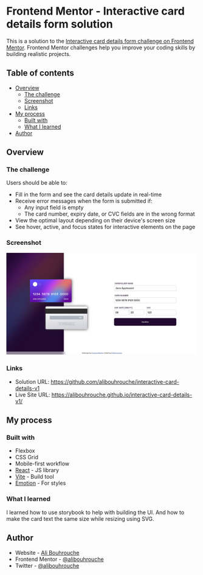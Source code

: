 # Frontend Mentor - Interactive card details form solution

This is a solution to the [Interactive card details form challenge on Frontend Mentor](https://www.frontendmentor.io/challenges/interactive-card-details-form-XpS8cKZDWw). Frontend Mentor challenges help you improve your coding skills by building realistic projects. 

## Table of contents

- [Overview](#overview)
  - [The challenge](#the-challenge)
  - [Screenshot](#screenshot)
  - [Links](#links)
- [My process](#my-process)
  - [Built with](#built-with)
  - [What I learned](#what-i-learned)
- [Author](#author)

## Overview

### The challenge

Users should be able to:

- Fill in the form and see the card details update in real-time
- Receive error messages when the form is submitted if:
  - Any input field is empty
  - The card number, expiry date, or CVC fields are in the wrong format
- View the optimal layout depending on their device's screen size
- See hover, active, and focus states for interactive elements on the page

### Screenshot

![](./screenshot.jpg)

### Links

- Solution URL: https://github.com/alibouhrouche/interactive-card-details-v1
- Live Site URL: https://alibouhrouche.github.io/interactive-card-details-v1/

## My process

### Built with

- Flexbox
- CSS Grid
- Mobile-first workflow
- [React](https://reactjs.org/) - JS library
- [Vite](https://vitejs.dev/) - Build tool
- [Emotion](https://emotion.sh/) - For styles

### What I learned

I learned how to use storybook to help with building the UI.
And how to make the card text the same size while resizing using SVG.

## Author

- Website - [Ali Bouhrouche](https://ali.js.org)
- Frontend Mentor - [@alibouhrouche](https://www.frontendmentor.io/profile/alibouhrouche)
- Twitter - [@alibouhrouche](https://twitter.com/alibouhrouche)
